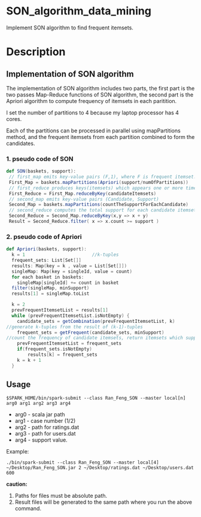 # SON_algorithm_data_mining
Implement SON algorithm to find frequent itemsets.

# Description
## Implementation of SON algorithm
The implementation of SON algorithm includes two parts, the first part is the two passes Map-Reduce functions of SON algorithm, the second part is the Apriori algorithm to compute frequency of itemsets in each paritition.  

I set the number of partitions to 4 because my laptop processor has 4 cores.

Each of the partitions can be processed in parallel using mapPartitions method, and the frequent itemsets from each partition combined to form the candidates.
### 1. pseudo code of SON

```scala  
def SON(baskets, support):
 // first_map emits key-value pairs (F,1), where F is frequent itemset.
 First_Map = baskets.mapPartitions(Apriori(support/numOfPartitions))  
 // first_reduce produces keys(itemsets) which appears one or more times
 First_Reduce = First_Map.reduceByKey(candidateItemsets) 
 // second_map emits key-value pairs (Candidate, Support)
 Second_Map = baskets.mapPartitions(countTheSupportForEachCandidate)
 // second_reduce computes the total support for each candidate itemset
 Second_Reduce = Second_Map.reduceByKey(x,y => x + y)
 Result = Second_Reduce.filter( x => x.count >= support )
```

### 2. pseudo code of Apriori
```scala  
def Apriori(baskets, support):
  k = 1                         //k-tuples
  frequent_sets: List[Set[]]
  results: Map(key = k , value = List[Set[]])
  singleMap: Map(key = singleId, value = count)
  for each basket in baskets:
  	singleMap[singleId] += count in basket 
  filter(singleMap, minSupport)
  results[1] = singleMap.toList

  k = 2
  prevFrequentItemsetList = results[1]
  while (prevFrequentItemsetList.isNotEmpty) {
    candidate_sets = getCombination(prevFrequentItemsetList, k)
//generate k-tuples from the result of (k-1)-tuples
    frequent_sets = getFrequent(candidate_sets, minSupport) 
//count the frequency of candidate itemsets, return itemsets which support >= minSupport
    prevFrequentItemsetList = frequent_sets
	if(frequent_sets.isNotEmpty)
		results[k] = frequent_sets
	k = k + 1
  }

```
## Usage
```
$SPARK_HOME/bin/spark-submit --class Ran_Feng_SON --master local[n]  arg0 arg1 arg2 arg3 arg4   
```  

* arg0 - scala jar path
* arg1 - case number (1/2)
* arg2 - path for ratings.dat
* arg3 - path for users.dat
* arg4 - support value.

Example:  
```
./bin/spark-submit --class Ran_Feng_SON --master local[4] ~/Desktop/Ran_Feng_SON.jar 2 ~/Desktop/ratings.dat ~/Desktop/users.dat 600
```

**caution:**   
1. Paths for files must be absolute path.  
2. Result files will be generated to the same path where you run the above command.
